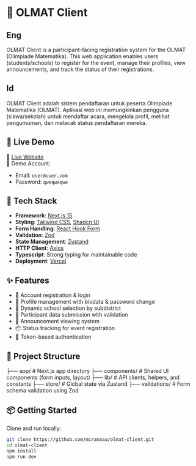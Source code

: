 # 🧮 OLMAT Client

## Eng
OLMAT Client is a participant-facing registration system for the OLMAT (Olimpiade Matematika). This web application enables users (students/schools) to register for the event, manage their profiles, view announcements, and track the status of their registrations.

## Id
OLMAT Client adalah sistem pendaftaran untuk peserta Olimpiade Matematika (OLMAT). Aplikasi web ini memungkinkan pengguna (siswa/sekolah) untuk mendaftar acara, mengelola profil, melihat pengumuman, dan melacak status pendaftaran mereka.


## 🚀 Live Demo

🔗 [Live Website](https://olmat-client.vercel.app/)  
🔐 Demo Account:
- Email: `user@user.com`
- Password: `qweqweqwe`

## 🧰 Tech Stack

- **Framework**: [Next.js 15](https://nextjs.org/)
- **Styling**: [Tailwind CSS](https://tailwindcss.com/), [Shadcn UI](https://ui.shadcn.com/)
- **Form Handling**: [React Hook Form](https://react-hook-form.com/)
- **Validation**: [Zod](https://zod.dev/)
- **State Management**: [Zustand](https://github.com/pmndrs/zustand)
- **HTTP Client**: [Axios](https://axios-http.com/)
- **Typescript**: Strong typing for maintainable code
- **Deployment**: [Vercel](https://vercel.com/)

## ✨ Features

- 📝 Account registration & login
- 👤 Profile management with biodata & password change
- 🏫 Dynamic school selection by subdistrict
- 📄 Participant data submission with validation
- 📢 Announcement viewing system
- 📦 Status tracking for event registration
- 🔐 Token-based authentication

## 📂 Project Structure
├── app/ # Next.js app directory
├── components/ # Shared UI components (form inputs, layout)
├── lib/ # API clients, helpers, and constants
├── store/ # Global state via Zustand
├── validations/ # Form schema validation using Zod


## 📦 Getting Started

Clone and run locally:

```bash
git clone https://github.com/mcramaaa/olmat-client.git
cd olmat-client
npm install
npm run dev


